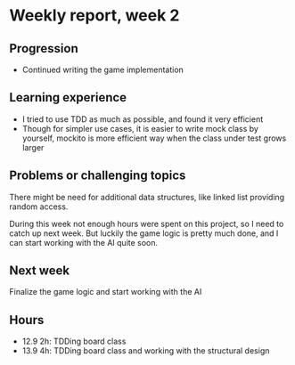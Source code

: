 # Weekly report, week 2
## Progression
* Continued writing the game implementation
## Learning experience
* I tried to use TDD as much as possible, and found it very efficient
* Though for simpler use cases, it is easier to write mock class by yourself, mockito is more efficient way when the class under test grows larger

## Problems or challenging topics
There might be need for additional data structures, like linked list providing random access.

During this week not enough hours were spent on this project, so I need to catch up next week. But luckily the game logic is pretty much done, and I can start working with the AI quite soon.

## Next week
Finalize the game logic and start working with the AI

## Hours
* 12.9 2h: TDDing board class
* 13.9 4h: TDDing board class and working with the structural design
